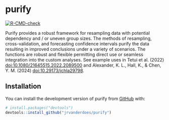 
<!-- README.md is generated from README.Rmd. Please edit that file -->

# purify

<!-- badges: start -->

[![R-CMD-check](https://github.com/jrvanderdoes/purify/actions/workflows/R-CMD-check.yaml/badge.svg)](https://github.com/jrvanderdoes/purify/actions/workflows/R-CMD-check.yaml)
<!-- badges: end -->

Purify provides a robust framework for resampling data with potential
dependency and / or uneven group sizes. The methods of resampling,
cross-validation, and forecasting confidence intervals purify the data
resulting in improved conclusions under a variety of scenarios. The
functions are robust and flexible permitting direct use or seamless
integration into the custom analyses. See example uses in Tetui et
al. (2022) <doi:10.1080/21645515.2022.2089500> and Alexander, K. L.,
Hall, K., & Chen, Y. M. (2024) <doi:10.29173/jchla29798>.

## Installation

You can install the development version of purify from
[GitHub](https://github.com/) with:

``` r
# install.packages("devtools")
devtools::install_github("jrvanderdoes/purify")
```

<!-- You'll still need to render `README.Rmd` regularly, to keep `README.md` up-to-date. `devtools::build_readme()` is handy for this. You could also use GitHub Actions to re-render `README.Rmd` every time you push. An example workflow can be found here: <https://github.com/r-lib/actions/tree/v1/examples>. -->
